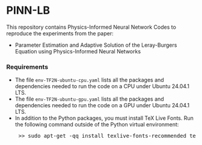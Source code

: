 # PINN-LB
This repository contains Physics-Informed Neural Network Codes to reproduce the experiments from the paper:
- Parameter Estimation and Adaptive Solution of the Leray-Burgers Equation using Physics-Informed Neural Networks 

### Requirements
- The file `env-TF2N-ubuntu-cpu.yaml` lists all the packages and dependencies needed to run the code on a CPU under Ubuntu 24.04.1 LTS.
- The file `env-TF2N-ubuntu-gpu.yaml` lists all the packages and dependencies needed to run the code on a GPU under Ubuntu 24.04.1 LTS.
- In addition to the Python packages, you must install TeX Live Fonts. Run the following command outside of the Python virtual environment:
  <pre> >> sudo apt-get -qq install texlive-fonts-recommended texlive-fonts-extra cm-super dvipng </pre>
